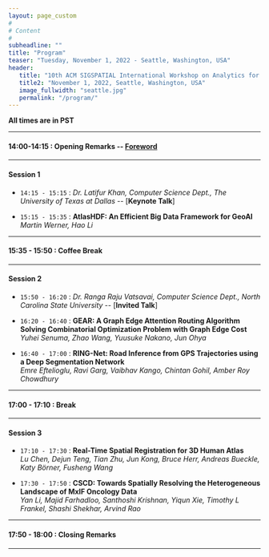 ```yaml
---
layout: page_custom
#
# Content
#
subheadline: ""
title: "Program"
teaser: "Tuesday, November 1, 2022 - Seattle, Washington, USA"
header:
   title: "10th ACM SIGSPATIAL International Workshop on Analytics for Big Geospatial Data (BigSpatial 2022)"
   title2: "November 1, 2022, Seattle, Washington, USA"
   image_fullwidth: "seattle.jpg"
   permalink: "/program/"
---
```


**All times are in PST**


---------------------------------------

#### 14:00-14:15 : Opening Remarks -- [Foreword](docs/frontmatter.pdf)

---------------------------------------

#### Session 1

* `14:15 - 15:15` : *Dr. Latifur Khan, Computer Science Dept., The University of Texas at Dallas* -- [**Keynote Talk**]<!--(/program/keynotes/#talk1)  <a target="_blank"  href="https://www.youtube.com/watch?v=1o_YkhNlxXI"><img src="../images/youtube_icon.png" style="max-height:16px;"></a> -->

* `15:15 - 15:35` : **AtlasHDF: An Efficient Big Data Framework for GeoAI**   
*Martin Werner, Hao Li*

---------------------------------------

#### 15:35 - 15:50 : Coffee Break

---------------------------------------

#### Session 2

 * `15:50 - 16:20` : *Dr. Ranga Raju Vatsavai, Computer Science Dept., North Carolina State University*  -- [**Invited Talk**]<!--(/program/keynotes/#talk2) -->

* `16:20 - 16:40` : **GEAR: A Graph Edge Attention Routing Algorithm Solving Combinatorial Optimization Problem with Graph Edge Cost**  
*Yuhei Senuma, Zhao Wang, Yuusuke Nakano, Jun Ohya*

* `16:40 - 17:00` : **RING-Net: Road Inference from GPS Trajectories using a Deep Segmentation Network**   
*Emre Eftelioglu, Ravi Garg, Vaibhav Kango, Chintan Gohil, Amber Roy Chowdhury*


---------------------------------------

#### 17:00 - 17:10 : Break

---------------------------------------

#### Session 3

* `17:10 - 17:30` : **Real-Time Spatial Registration for 3D Human Atlas**  
*Lu Chen, Dejun Teng, Tian Zhu, Jun	Kong, Bruce	Herr, Andreas	Bueckle, Katy Börner, Fusheng	Wang*

* `17:30 - 17:50` : **CSCD: Towards Spatially Resolving the Heterogeneous Landscape of MxIF Oncology Data**  
*Yan Li, Majid Farhadloo, Santhoshi Krishnan, Yiqun Xie, Timothy L Frankel, Shashi Shekhar, Arvind Rao*

---------------------------------------

#### 17:50 - 18:00 : Closing Remarks

---------------------------------------

<br />





